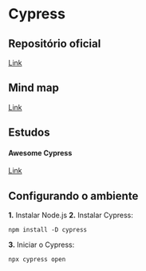 # Cypress

## Repositório oficial

[Link](https://github.com/cypress-io/cypress)

## Mind map
  
[Link](https://whimsical.com/cypress-essencial-XpeRr4NebcFJkC2Lpwm4W4)

## Estudos

#### Awesome Cypress

[Link](https://github.com/brunopulis/awesome-cypress)

## Configurando o ambiente
**1.** Instalar Node.js
**2.** Instalar Cypress: 
    
    npm install -D cypress

**3.** Iniciar o Cypress: 

    npx cypress open